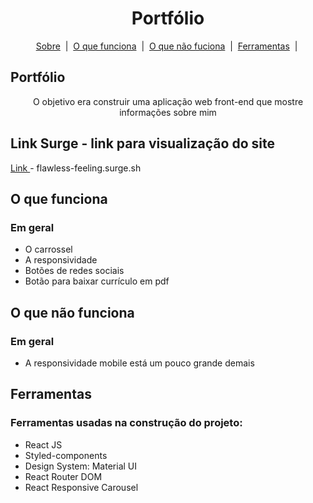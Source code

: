 <h1 id="top" align="center">Portfólio</h1>

<p align="center">
  <a href="#sobre">Sobre</a> &#xa0;|&#xa0; 
  <a href="#funciona">O que funciona</a> &#xa0;|&#xa0;
  <a href="#funcionanao">O que não fuciona</a> &#xa0;|&#xa0;
  <a href="#ferramentas">Ferramentas</a> &#xa0;|&#xa0;
</p>

<h2 id="sobre">Portfólio</h2>

<p align="center"> O objetivo era construir uma aplicação web front-end que mostre informações sobre mim</p>

<h2 id="link"> Link Surge - link para visualização do site</h2>
 <a href="flawless-feeling.surge.sh">Link </a><a>- flawless-feeling.surge.sh</a>

 <h2 id="funciona">O que funciona</h2>

 <h3>Em geral</h3>

* O carrossel
* A responsividade 
* Botões de redes sociais
* Botão para baixar currículo em pdf

<h2 id="funcionanao">O que não funciona</h2>

 <h3>Em geral</h3>

* A responsividade mobile está um pouco grande demais

<h2 id="ferramentas"> Ferramentas </h2>

<h3>Ferramentas usadas na construção do projeto: </h3>

* React JS
* Styled-components
* Design System: Material UI
* React Router DOM
* React Responsive Carousel
